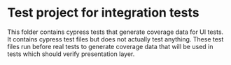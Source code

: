 # Test project for integration tests

This folder contains cypress tests that generate coverage data for UI tests.
It contains cypress test files but does not actually test anything. These test files run before real tests to generate coverage data that will be used in tests which should verify presentation layer.
